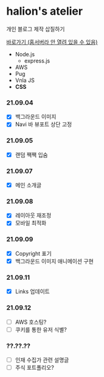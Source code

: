 # halion's atelier

개인 블로그 제작 삽질하기

[바로가기 (홈서버라 안 열려 있을 수 있음)](http://www.chat.randompresident.com/)

- Node.js
    - express.js
- AWS
- Pug
- Vnla JS
- **CSS**

### 21.09.04

- [x] 백그라운드 이미지
- [x] Navi 바 뷰포트 상단 고정

### 21.09.05

- [x] 랜덤 짹짹 입숨

### 21.09.07

- [x] 메인 소개글

### 21.09.08

- [x] 레이아웃 재조정
- [x] 모바일 최적화

### 21.09.09

- [x] Copyright 표기
- [x] 백그라운드 이미지 애니메이션 구현

### 21.09.11

- [x] Links 업데이트

### 21.09.12

- [ ] AWS 호스팅?
- [ ] 쿠키를 통한 유저 식별?

### ??.??.??

- [ ] 인재 수집가 관련 설명글
- [ ] 주식 포트폴리오?
